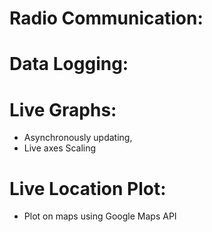# Radio Communication:

# Data Logging:

# Live Graphs:
- Asynchronously updating,
- Live axes Scaling

# Live Location Plot:
- Plot on maps using Google Maps API
